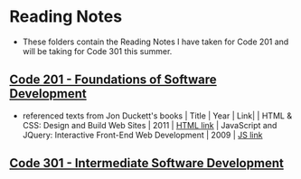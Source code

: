 # Reading Notes
- These folders contain the Reading Notes I have taken for Code 201 and will be taking for Code 301 this summer.

## [Code 201 - Foundations of Software Development](https://github.com/AnvayB/reading-notes/blob/main/Code%20201/201%20Notes%20Directory.md)
  - referenced texts from Jon Duckett's books
  | Title | Year | Link|
  | HTML & CSS: Design and Build Web Sites | 2011 | [HTML link](https://www.amazon.com/HTML-CSS-Design-Build-Websites/dp/1118008189)
  | JavaScript and JQuery: Interactive Front-End Web Development | 2009 | [JS link](https://www.amazon.com/JavaScript-JQuery-Interactive-Front-End-Development/dp/1118531647)

## [Code 301 - Intermediate Software Development](https://github.com/AnvayB/reading-notes/tree/main/Code%20301)


